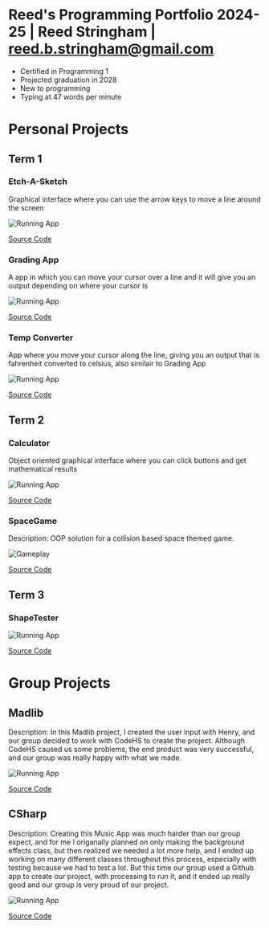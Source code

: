 # Reed's Programming Portfolio 2024-25 | Reed Stringham | reed.b.stringham@gmail.com
* Certified in Programming 1
* Projected graduation in 2028
* New to programming
* Typing at 47 words per minute


# Personal Projects

## Term 1
### Etch-A-Sketch
Graphical interface where you can use the arrow keys to move a line around the screen

![Running App](https://github.com/ReedStringham/programmingportfolio/blob/main/images/etch.png?raw=true)

[Source Code](https://github.com/ReedStringham/programmingportfolio/blob/main/src/term1/EtchASketch.pde)

### Grading App
A app in which you can move your cursor over a line and it will give you an output depending on where your cursor is

![Running App](https://github.com/ReedStringham/programmingportfolio/blob/main/images/grading.png?raw=true)

[Source Code](https://github.com/ReedStringham/programmingportfolio/blob/main/src/term1/gradingApp.pde)

### Temp Converter
App where you move your cursor along the line, giving you an output that is fahrenheit converted to celsius, also similair to Grading App

![Running App](https://github.com/ReedStringham/programmingportfolio/blob/main/images/temp.png?raw=true)

[Source Code](https://github.com/ReedStringham/programmingportfolio/blob/main/src/term1/TempConverter.pde)

## Term 2
### Calculator
Object oriented graphical interface where you can click buttons and get mathematical results

![Running App](https://github.com/ReedStringham/programmingportfolio/blob/main/images/calc.png?raw=true)

[Source Code](https://github.com/ReedStringham/programmingportfolio/blob/main/src/term2/Calculator/Calculator.pde)

### SpaceGame
Description: OOP solution for a collision based space themed game.

![Gameplay](https://github.com/ReedStringham/programmingportfolio/blob/main/images/spacegame.png?raw=true)

[Source Code](https://github.com/ReedStringham/programmingportfolio/tree/main/src/term2/SpaceGame)

## Term 3
### ShapeTester

![Running App](https://github.com/ReedStringham/programmingportfolio/blob/main/images/shapes.png?raw=true)

[Source Code](https://github.com/ReedStringham/programmingportfolio/tree/main/src/term3/ShapeTesterProgram)

# Group Projects

## Madlib
Description: In this Madlib project, I created the user input with Henry, and our group decided to work with CodeHS to create the project. Although CodeHS caused us some problems, the end product was very successful, and our group was really happy with what we made.

![Running App](https://github.com/ReedStringham/programmingportfolio/blob/main/images/madlib.png?raw=true)

[Source Code](https://github.com/HenryBald/Madlib/blob/main/src/Madlib/Madlib.java)

## CSharp
Description: Creating this Music App was much harder than our group expect, and for me I origanally planned on only making the background effects class, but then realized we needed a lot more help, and I ended up working on many different classes throughout this process, especially with testing because we had to test a lot. But this time our group used a Github app to create our project, with processing to run it, and it ended up really good and our group is very proud of our project.

![Running App](https://github.com/ReedStringham/programmingportfolio/blob/main/images/csharp.png)

[Source Code](https://github.com/HenryBald/CSharp/tree/main/src/CSharp)

